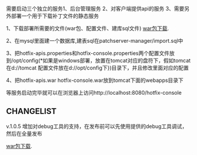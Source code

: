 需要启动三个独立的服务1、后台管理服务 2、对客户端提供api的服务 3、需要另外部署一个用于下载补丁文件的静态服务

1、下载部署所需要的文件(war包、配置文件、建库sql文件)  [war包下载](https://pan.baidu.com/s/1minrdgO#list/path=%2Ftinker-manager).

2、在mysql里面建一个数据库,建表sql在patchserver-manager/import.sql中

3、把hotfix-apis.properties和hotfix-console.properties两个配置文件放到/opt/config(*如果是windows部署，放置在tomcat对应的盘符下，假如tomcat在d://tomcat  配置文件放在d://opt/config下})目录下，并且修改里面对应的配置

4、把hotfix-apis.war hotfix-console.war放到tomcat下面的webapps目录下

等服务启动完毕就可以在浏览器上访问http://localhost:8080/hotfix-console


## CHANGELIST
v.1.0.5 增加对debug工具的支持，在发布前可以先使用提供的debug工具调试，然后在全量发布


[war包下载](https://pan.baidu.com/s/1minrdgO#list/path=%2Ftinker-manager).